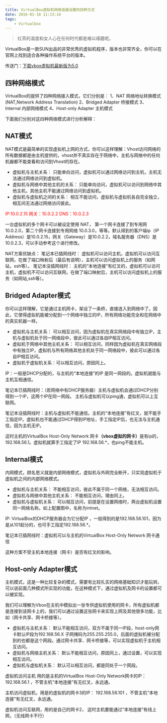 ```yaml
---
title: VirtualBox虚拟机网络连接设置的四种方式
date: 2016-01-18 11:13:14
tags:
    - Virtualbox
---
```


> 红茶的温度和女人心在任何时代都是难以琢磨呢。

VirtualBox是一款SUN出品的非常优秀的虚拟机程序，版本也非常齐全，你可以在官网上找到适合各种操作系统平台的版本。

<!-- more -->

传送门：[下载vbox虚拟机最新版为5.0](https://www.virtualbox.org/)

## 四种网络模式

VirtualBox的提供了四种网络接入模式，它们分别是：
1、NAT 网络地址转换模式(NAT,Network Address Translation)
2、Bridged Adapter 桥接模式
3、Internal 内部网络模式
4、Host-only Adapter   主机模式

下面我们分别对这四种网络模式进行分析解释：

## NAT模式

NAT模式是最简单的实现虚拟机上网的方式，你可以这样理解：Vhost访问网络的所有数据都是由主机提供的，vhost并不真实存在于网络中，主机与网络中的任何机器都不能查看和访问到Vhost的存在。

  * 虚拟机与主机关系：
  只能单向访问，虚拟机可以通过网络访问到主机，主机无法通过网络访问到虚拟机。
  * 虚拟机与网络中其他主机的关系：
  只能单向访问，虚拟机可以访问到网络中其他主机，其他主机不能通过网络访问到虚拟机。
  * 虚拟机与虚拟机之间的关系：
  相互不能访问，虚拟机与虚拟机各自完全独立，相互间无法通过网络访问彼此。

<span style="color:red">IP:10.0.2.15     网关：10.0.2.2     DNS：10.0.2.3</span>

一台虚拟机的多个网卡可以被设定使用 NAT， 第一个网卡连接了到专用网 10.0.2.0，第二个网卡连接到专用网络 10.0.3.0，等等。默认得到的客户端ip（IP Address）是10.0.2.15，网关（Gateway）是10.0.2.2，域名服务器（DNS）是10.0.2.3，可以手动参考这个进行修改。

NAT方案优缺点：
笔记本已插网线时： 虚拟机可以访问主机，虚拟机可以访问互联网，在做了端口映射后（最后有说明），主机可以访问虚拟机上的服务（如网站，ssh等）。
笔记本没插网线时： 主机的“本地连接”有红叉的，虚拟机可以访问主机，虚拟机不可以访问互联网，在做了端口映射后，主机可以访问虚拟机上的服务（如网站,ssh等）。

## Bridged Adapter模式

你可以这样理解，它是通过主机网卡，架设了一条桥，直接连入到网络中了。因此，它使得虚拟机能被分配到一个网络中独立的IP，所有网络功能完全和在网络中的真实机器一样。

  * 虚拟机与主机关系：
  可以相互访问，因为虚拟机在真实网络段中有独立IP，主机与虚拟机处于同一网络段中，彼此可以通过各自IP相互访问。
  * 虚拟机于网络中其他主机关系：
  可以相互访问，同样因为虚拟机在真实网络段中有独立IP，虚拟机与所有网络其他主机处于同一网络段中，彼此可以通过各自IP相互访问。
  * 虚拟机于虚拟机关系：可以相互访问，原因同上。

IP：一般是DHCP分配的，与主机的“本地连接”的IP 是同一网段的。虚拟机就能与主机互相通信。

笔记本已插网线时：（若网络中有DHCP服务器）主机与虚拟机会通过DHCP分别得到一个IP，这两个IP在同一网段。 主机与虚拟机可以ping通，虚拟机可以上互联网。

笔记本没插网线时：主机与虚拟机不能通信。主机的“本地连接”有红叉，就不能手工指定IP。虚拟机也不能通过DHCP得到IP地址，手工指定IP后，也无法与主机通信，因为主机无IP。

这时主机的VirtualBox Host-Only Network 网卡<b>（vbox虚拟的网卡）</b>是有ip的，192.168.56.1。虚拟机就算手工指定了IP 192.168.56.*，也ping不能主机。


##  Internal模式

内网模式，顾名思义就是内部网络模式，虚拟机与外网完全断开，只实现虚拟机于虚拟机之间的内部网络模式。

  * 虚拟机与主机关系：
  不能相互访问，彼此不属于同一个网络，无法相互访问。
  * 虚拟机与网络中其他主机关系：
  不能相互访问，理由同上。
  * 虚拟机与虚拟机关系：
  可以相互访问，前提是在设置网络时，两台虚拟机设置同一网络名称。如上配置图中，名称为intnet。

IP: VirtualBox的DHCP服务器会为它分配IP ，一般得到的是192.168.56.101，因为是从101起分的，也可手工指定192.168.56.*。

笔记本已插网线时：虚拟机可以与主机的VirtualBox Host-Only Network 网卡通信

这种方案不受主机本地连接（网卡）是否有红叉的影响。

## Host-only Adapter模式

主机模式，这是一种比较复杂的模式，需要有比较扎实的网络基础知识才能玩转。可以说前面几种模式所实现的功能，在这种模式下，通过虚拟机及网卡的设置都可以被实现。

我们可以理解为Vbox在主机中模拟出一张专供虚拟机使用的网卡，所有虚拟机都是连接到该网卡上的，我们可以通过设置这张网卡来实现上网及其他很多功能，比如（网卡共享、网卡桥接等）。

  * 虚拟机与主机关系：
  默认不能相互访问，双方不属于同一IP段，host-only网卡默认IP段为192.168.56.X 子网掩码为255.255.255.0，后面的虚拟机被分配到的也都是这个网段。通过网卡共享、网卡桥接等，可以实现虚拟机于主机相互访问。
  * 虚拟机与网络主机关系：
  默认不能相互访问，原因同上，通过设置，可以实现相互访问。
  * 虚拟机与虚拟机关系：
  默认可以相互访问，都是同处于一个网段。

虚拟机访问主机 用的是主机的VirtualBox Host-Only Network网卡的IP：192.168.56.1   ，不管主机“本地连接”有无红叉，永远通。

主机访问虚拟机，用是的虚拟机的网卡3的IP： 192.168.56.101   ，不管主机“本地连接”有无红叉，永远通。

虚拟机访问互联网，用的是自己的网卡2， 这时主机要能通过“本地连接”有线上网，（无线网卡不行）

